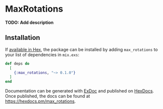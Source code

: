 # MaxRotations

**TODO: Add description**

## Installation

If [available in Hex](https://hex.pm/docs/publish), the package can be installed
by adding `max_rotations` to your list of dependencies in `mix.exs`:

```elixir
def deps do
  [
    {:max_rotations, "~> 0.1.0"}
  ]
end
```

Documentation can be generated with [ExDoc](https://github.com/elixir-lang/ex_doc)
and published on [HexDocs](https://hexdocs.pm). Once published, the docs can
be found at <https://hexdocs.pm/max_rotations>.

